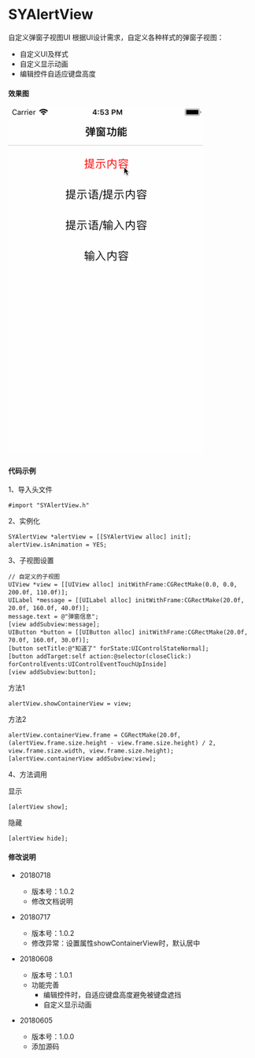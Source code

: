 # SYAlertView
自定义弹窗子视图UI
根据UI设计需求，自定义各种样式的弹窗子视图：
* 自定义UI及样式
* 自定义显示动画
* 编辑控件自适应键盘高度

#### 效果图

![SYAlertView.gif](./SYAlertView.gif)

#### 代码示例

1、导入头文件
```
#import "SYAlertView.h"
```

2、实例化
```
SYAlertView *alertView = [[SYAlertView alloc] init];
alertView.isAnimation = YES;
```

3、子视图设置
```
// 自定义的子视图
UIView *view = [[UIView alloc] initWithFrame:CGRectMake(0.0, 0.0, 200.0f, 110.0f)];
UILabel *message = [[UILabel alloc] initWithFrame:CGRectMake(20.0f, 20.0f, 160.0f, 40.0f)];
message.text = @"弹窗信息";
[view addSubview:message];
UIButton *button = [[UIButton alloc] initWithFrame:CGRectMake(20.0f, 70.0f, 160.0f, 30.0f)];
[button setTitle:@"知道了" forState:UIControlStateNormal];
[button addTarget:self action:@selector(closeClick:) forControlEvents:UIControlEventTouchUpInside]
[view addSubview:button];
```

方法1
```
alertView.showContainerView = view;
```

方法2
```
alertView.containerView.frame = CGRectMake(20.0f, (alertView.frame.size.height - view.frame.size.height) / 2, view.frame.size.width, view.frame.size.height);
[alertView.containerView addSubview:view];
```

4、方法调用

显示
```
[alertView show];
```

隐藏
```
[alertView hide];
```

#### 修改说明
* 20180718
  * 版本号：1.0.2
  * 修改文档说明
  
* 20180717
  * 版本号：1.0.2
  * 修改异常：设置属性showContainerView时，默认居中
  
* 20180608
  * 版本号：1.0.1
  * 功能完善
    * 编辑控件时，自适应键盘高度避免被键盘遮挡
    * 自定义显示动画
    
* 20180605
  * 版本号：1.0.0
  * 添加源码
